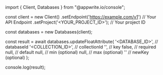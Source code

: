import { Client, Databases } from "@appwrite.io/console";

const client = new Client()
    .setEndpoint('https://example.com/v1') // Your API Endpoint
    .setProject('<YOUR_PROJECT_ID>'); // Your project ID

const databases = new Databases(client);

const result = await databases.updateFloatAttribute(
    '<DATABASE_ID>', // databaseId
    '<COLLECTION_ID>', // collectionId
    '', // key
    false, // required
    null, // default
    null, // min (optional)
    null, // max (optional)
    '' // newKey (optional)
);

console.log(result);
